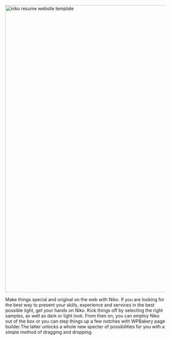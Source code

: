 <!DOCTYPE html>
<html lang="en">
<head>
    <meta charset="UTF-8">
    <meta http-equiv="X-UA-Compatible" content="IE=edge">
    <meta name="viewport" content="width=device-width, initial-scale=1.0">
    <title>Document</title>
</head>
<body>
    
</body>
</html>


<img loading="lrazy"
 class="alignnone size-half wp-image-125849" 
 src="https://colorlib.com/wp/wp-content/uploads/sites/2/niko-resume-website-template.jpg" 
alt="niko resume website template" 
width="994" height="900">
<br>
<p>
Make things special and original on the web with Niko. If you are looking for the best way to present your skills,
 experience and services in the best possible light, get your hands on Niko. Kick things off by selecting the right
  samples, as well as dark or light look. From then on, you can employ Niko out of the box or you can step things
   up a few notches with WPBakery page builder.The latter unlocks a whole new specter of possibilities for you with 
   a simple method of dragging and dropping.
</p>
   </br>